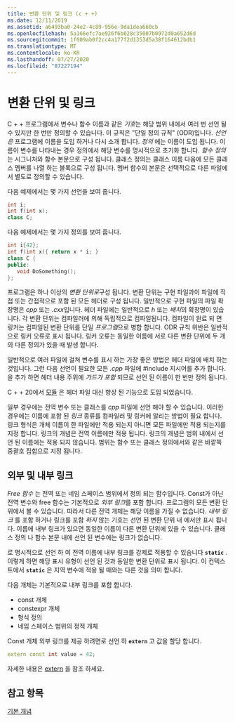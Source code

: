 ```yaml
---
title: 변환 단위 및 링크 (c + +)
ms.date: 12/11/2019
ms.assetid: a6493ba0-24e2-4c89-956e-9da1dea660cb
ms.openlocfilehash: 5a166efc7ae926f6b028c35007b0972d0a652d6d
ms.sourcegitcommit: 1f009ab0f2cc4a177f2d1353d5a38f164612bdb1
ms.translationtype: MT
ms.contentlocale: ko-KR
ms.lasthandoff: 07/27/2020
ms.locfileid: "87227194"
---
```

# <a name="translation-units-and-linkage"></a>변환 단위 및 링크

C + + 프로그램에서 변수나 함수 이름과 같은 *기호*는 해당 범위 내에서 여러 번 선언 될 수 있지만 한 번만 정의할 수 있습니다. 이 규칙은 "단일 정의 규칙" (ODR)입니다. *선언은* 프로그램에 이름을 도입 하거나 다시 소개 합니다. *정의* 에는 이름이 도입 됩니다. 이름이 변수를 나타내는 경우 정의에서 해당 변수를 명시적으로 초기화 합니다. *함수 정의* 는 시그니처와 함수 본문으로 구성 됩니다. 클래스 정의는 클래스 이름 다음에 모든 클래스 멤버를 나열 하는 블록으로 구성 됩니다. 멤버 함수의 본문은 선택적으로 다른 파일에서 별도로 정의할 수 있습니다.

다음 예제에서는 몇 가지 선언을 보여 줍니다.

```cpp
int i;
int f(int x);
class C;
```

다음 예제에서는 몇 가지 정의를 보여 줍니다.

```cpp
int i{42};
int f(int x){ return x * i; }
class C {
public:
   void DoSomething();
};
```

프로그램은 하나 이상의 *변환 단위로*구성 됩니다. 변환 단위는 구현 파일과이 파일에 직접 또는 간접적으로 포함 된 모든 헤더로 구성 됩니다. 일반적으로 구현 파일의 파일 확장명은 *cpp* 또는 *.cxx*입니다. 헤더 파일에는 일반적으로 *h* 또는 *배치*의 확장명이 있습니다. 각 변환 단위는 컴파일러에 의해 독립적으로 컴파일됩니다. 컴파일이 완료 되 면 링커는 컴파일된 변환 단위를 단일 *프로그램*으로 병합 합니다. ODR 규칙 위반은 일반적으로 링커 오류로 표시 됩니다. 링커 오류는 동일한 이름에 서로 다른 변환 단위에 두 개의 다른 정의가 있을 때 발생 합니다.

일반적으로 여러 파일에 걸쳐 변수를 표시 하는 가장 좋은 방법은 헤더 파일에 배치 하는 것입니다. 그런 다음 선언이 필요한 모든 *.cpp* 파일에 #include 지시어를 추가 합니다. 을 추가 하면 헤더 내용 주위에 *가드가 포함* 되므로 선언 된 이름이 한 번만 정의 됩니다.

C + + 20에서 [모듈](modules-cpp.md) 은 헤더 파일 대신 향상 된 기능으로 도입 되었습니다.

일부 경우에는 전역 변수 또는 클래스를 *cpp* 파일에 선언 해야 할 수 있습니다. 이러한 경우에는 이름에 포함 된 *링크* 종류를 컴파일러 및 링커에 알리는 방법이 필요 합니다. 링크 형식은 개체 이름이 한 파일에만 적용 되는지 아니면 모든 파일에만 적용 되는지를 지정 합니다. 링크의 개념은 전역 이름에만 적용 됩니다. 링크의 개념은 범위 내에서 선언 된 이름에는 적용 되지 않습니다. 범위는 함수 또는 클래스 정의에서와 같은 바깥쪽 중괄호 집합으로 지정 됩니다.

## <a name="external-vs-internal-linkage"></a>외부 및 내부 링크

*Free 함수* 는 전역 또는 네임 스페이스 범위에서 정의 되는 함수입니다. Const가 아닌 전역 변수와 free 함수는 기본적으로 *외부 링크*를 포함 합니다. 프로그램의 모든 변환 단위에서 볼 수 있습니다. 따라서 다른 전역 개체는 해당 이름을 가질 수 없습니다. *내부 링크* 를 포함 하거나 링크를 포함 *하지* 않는 기호는 선언 된 변환 단위 내 에서만 표시 됩니다. 이름에 내부 링크가 있으면 동일한 이름이 다른 변환 단위에 있을 수 있습니다. 클래스 정의 나 함수 본문 내에 선언 된 변수에는 링크가 없습니다.

로 명시적으로 선언 하 여 전역 이름에 내부 링크를 강제로 적용할 수 있습니다 **`static`** . 이렇게 하면 해당 표시 유형이 선언 된 것과 동일한 변환 단위로 표시 됩니다. 이 컨텍스트에서 **`static`** 은 지역 변수에 적용 될 때와는 다른 것을 의미 합니다.

다음 개체는 기본적으로 내부 링크를 포함 합니다.

- const 개체
- constexpr 개체
- 형식 정의
- 네임 스페이스 범위의 정적 개체

Const 개체 외부 링크를 제공 하려면로 선언 하 **`extern`** 고 값을 할당 합니다.

```cpp
extern const int value = 42;
```

자세한 내용은 [extern](extern-cpp.md) 을 참조 하세요.

## <a name="see-also"></a>참고 항목

[기본 개념](../cpp/basic-concepts-cpp.md)
